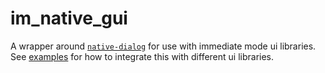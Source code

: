 # im_native_gui

A wrapper around [`native-dialog`](https://github.com/balthild/native-dialog-rs) for use with immediate mode ui libraries. See [examples](examples/) for how to integrate this with different ui libraries.
